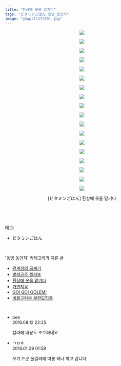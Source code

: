 ```yaml
---
title: "환상에 옷을 맡기다"
tags: "ビタミンごはん 동방_동인지"
image: "ghap/1117/001.jpg"
---
```

<div class="article">
<p style="text-align: center; clear: none; float: none;"><img src="{{ site.nasurl }}/ghap/1117/001.jpg"/></p>
<p style="text-align: center; clear: none; float: none;"><img src="{{ site.nasurl }}/ghap/1117/002.jpg"/></p>
<p style="text-align: center; clear: none; float: none;"><img src="{{ site.nasurl }}/ghap/1117/003.jpg"/></p>
<p style="text-align: center; clear: none; float: none;"><img src="{{ site.nasurl }}/ghap/1117/004.jpg"/></p>
<p style="text-align: center; clear: none; float: none;"><img src="{{ site.nasurl }}/ghap/1117/005.jpg"/></p>
<p style="text-align: center; clear: none; float: none;"><img src="{{ site.nasurl }}/ghap/1117/006.jpg"/></p>
<p style="text-align: center; clear: none; float: none;"><img src="{{ site.nasurl }}/ghap/1117/007.jpg"/></p>
<p style="text-align: center; clear: none; float: none;"><img src="{{ site.nasurl }}/ghap/1117/008.jpg"/></p>
<p style="text-align: center; clear: none; float: none;"><img src="{{ site.nasurl }}/ghap/1117/009.jpg"/></p>
<p style="text-align: center; clear: none; float: none;"><img src="{{ site.nasurl }}/ghap/1117/010.jpg"/></p>
<p style="text-align: center; clear: none; float: none;"><img src="{{ site.nasurl }}/ghap/1117/011.jpg"/></p>
<p style="text-align: center; clear: none; float: none;"><img src="{{ site.nasurl }}/ghap/1117/012.jpg"/></p>
<p style="text-align: center; clear: none; float: none;"><img src="{{ site.nasurl }}/ghap/1117/013.jpg"/></p>
<p style="text-align: center; clear: none; float: none;"><img src="{{ site.nasurl }}/ghap/1117/014.jpg"/></p>
<p style="text-align: center; clear: none; float: none;"><img src="{{ site.nasurl }}/ghap/1117/015.jpg"/></p>
<p style="text-align: center; clear: none; float: none;"><img src="{{ site.nasurl }}/ghap/1117/016.jpg"/></p>
<p style="text-align: center; clear: none; float: none;"><img src="{{ site.nasurl }}/ghap/1117/017.jpg"/></p>
<p style="text-align: center; clear: none; float: none;"><img src="{{ site.nasurl }}/ghap/1117/018.jpg"/></p>
<p style="text-align: center; clear: none; float: none;">[ビタミンごはん] 환상에 옷을 맡기다</p>
<p><br/></p>
</div><br/>
<div class="tagTrail">
<p>태그: </p>
<ul>
<li>ビタミンごはん</li>
</ul>
</div><br/>
<div class="another">
<p>'동방 동인지' 카테고리의 다른 글</p>
<ul>
<li><a href="/2016-07-26-ghap_1120">관계성의 골짜기</a></li>
<li><a href="/2016-07-26-ghap_1119">벌레공주 젤라또</a></li>
<li><a href="/2016-07-26-ghap_1117">환상에 옷을 맡기다</a></li>
<li><a href="/2016-07-26-ghap_1116">가연지옥</a></li>
<li><a href="/2016-07-26-ghap_1115">GO! GO! GOLEM!</a></li>
<li><a href="/2016-07-26-ghap_1114">비봉구락부 부원모집중</a></li>
</ul>
</div><br/>
<div class="cb_module cb_fluid">
<div class="cb_wrt cb_profile">
<div class="comment">
<ul>
<li class="cb_thumb_off" id="comment14780431">
<div class="cb_comment_area">
<div class="cb_info_area">
<div class="cb_section">
<span class="cb_nick_name">pee</span>
</div>
<div class="cb_section">
<span class="cb_date">2016.08.12 22:25 </span>
</div>
</div>
<div class="cb_dsc_comment">
<p class="cb_dsc">
											칼라에 내용도 초호화네요
										</p>
</div>
</div></li>
<li class="cb_thumb_off" id="comment15169634">
<div class="cb_comment_area">
<div class="cb_info_area">
<div class="cb_section">
<span class="cb_nick_name">ㄱㅁㅎ</span>
</div>
<div class="cb_section">
<span class="cb_date">2018.01.09 01:59 </span>
</div>
</div>
<div class="cb_dsc_comment">
<p class="cb_dsc">
											보기 드문 풀컬러에 따봉 하나 박고 갑니다
										</p>
</div>
</div></li>
</ul>
</div>
</div><!-- commentList close -->
</div><br/>
